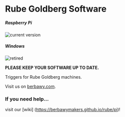 # Rube Goldberg Software
##### Raspberry Pi 

![current version](https://img.shields.io/badge/current%20version-0.4.0__59-brightgreen.svg)

##### Windows 

![retired](https://img.shields.io/badge/current%20version-retired-red.svg)

**PLEASE KEEP YOUR SOFTWARE UP TO DATE.**

Triggers for Rube Goldberg machines.

Visit us on [berbawy.com](http://berbawy.com/makers).

### If you need help...
visit our [wiki] (https://berbawymakers.github.io/rube/pi)! 
